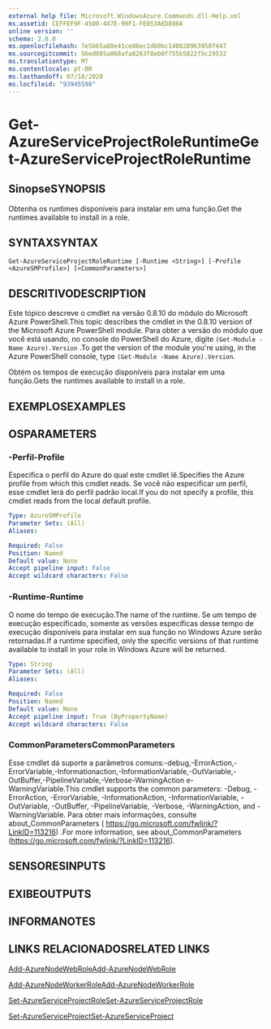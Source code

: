 ```yaml
---
external help file: Microsoft.WindowsAzure.Commands.dll-Help.xml
ms.assetid: CEFFEF9F-4500-447E-99F1-FE053AED880A
online version: ''
schema: 2.0.0
ms.openlocfilehash: 7e5b65a88e41ce08ec1d60bc140828963950f447
ms.sourcegitcommit: 56ed085a868afa8263f8eb0f755b5822f5c29532
ms.translationtype: MT
ms.contentlocale: pt-BR
ms.lasthandoff: 07/18/2020
ms.locfileid: "93945598"
---
```

# <span data-ttu-id="7f211-101">Get-AzureServiceProjectRoleRuntime</span><span class="sxs-lookup"><span data-stu-id="7f211-101">Get-AzureServiceProjectRoleRuntime</span></span>

## <span data-ttu-id="7f211-102">Sinopse</span><span class="sxs-lookup"><span data-stu-id="7f211-102">SYNOPSIS</span></span>
<span data-ttu-id="7f211-103">Obtenha os runtimes disponíveis para instalar em uma função.</span><span class="sxs-lookup"><span data-stu-id="7f211-103">Get the runtimes available to install in a role.</span></span>

## <span data-ttu-id="7f211-104">SYNTAX</span><span class="sxs-lookup"><span data-stu-id="7f211-104">SYNTAX</span></span>

```
Get-AzureServiceProjectRoleRuntime [-Runtime <String>] [-Profile <AzureSMProfile>] [<CommonParameters>]
```

## <span data-ttu-id="7f211-105">DESCRITIVO</span><span class="sxs-lookup"><span data-stu-id="7f211-105">DESCRIPTION</span></span>
<span data-ttu-id="7f211-106">Este tópico descreve o cmdlet na versão 0.8.10 do módulo do Microsoft Azure PowerShell.</span><span class="sxs-lookup"><span data-stu-id="7f211-106">This topic describes the cmdlet in the 0.8.10 version of the Microsoft Azure PowerShell module.</span></span>
<span data-ttu-id="7f211-107">Para obter a versão do módulo que você está usando, no console do PowerShell do Azure, digite `(Get-Module -Name Azure).Version` .</span><span class="sxs-lookup"><span data-stu-id="7f211-107">To get the version of the module you're using, in the Azure PowerShell console, type `(Get-Module -Name Azure).Version`.</span></span>

<span data-ttu-id="7f211-108">Obtém os tempos de execução disponíveis para instalar em uma função.</span><span class="sxs-lookup"><span data-stu-id="7f211-108">Gets the runtimes available to install in a role.</span></span>

## <span data-ttu-id="7f211-109">EXEMPLOS</span><span class="sxs-lookup"><span data-stu-id="7f211-109">EXAMPLES</span></span>

## <span data-ttu-id="7f211-110">OS</span><span class="sxs-lookup"><span data-stu-id="7f211-110">PARAMETERS</span></span>

### <span data-ttu-id="7f211-111">-Perfil</span><span class="sxs-lookup"><span data-stu-id="7f211-111">-Profile</span></span>
<span data-ttu-id="7f211-112">Especifica o perfil do Azure do qual este cmdlet lê.</span><span class="sxs-lookup"><span data-stu-id="7f211-112">Specifies the Azure profile from which this cmdlet reads.</span></span>
<span data-ttu-id="7f211-113">Se você não especificar um perfil, esse cmdlet lerá do perfil padrão local.</span><span class="sxs-lookup"><span data-stu-id="7f211-113">If you do not specify a profile, this cmdlet reads from the local default profile.</span></span>

```yaml
Type: AzureSMProfile
Parameter Sets: (All)
Aliases: 

Required: False
Position: Named
Default value: None
Accept pipeline input: False
Accept wildcard characters: False
```

### <span data-ttu-id="7f211-114">-Runtime</span><span class="sxs-lookup"><span data-stu-id="7f211-114">-Runtime</span></span>
<span data-ttu-id="7f211-115">O nome do tempo de execução.</span><span class="sxs-lookup"><span data-stu-id="7f211-115">The name of the runtime.</span></span>
<span data-ttu-id="7f211-116">Se um tempo de execução especificado, somente as versões específicas desse tempo de execução disponíveis para instalar em sua função no Windows Azure serão retornadas.</span><span class="sxs-lookup"><span data-stu-id="7f211-116">If a runtime specified, only the specific versions of that runtime available to install in your role in Windows Azure will be returned.</span></span>

```yaml
Type: String
Parameter Sets: (All)
Aliases: 

Required: False
Position: Named
Default value: None
Accept pipeline input: True (ByPropertyName)
Accept wildcard characters: False
```

### <span data-ttu-id="7f211-117">CommonParameters</span><span class="sxs-lookup"><span data-stu-id="7f211-117">CommonParameters</span></span>
<span data-ttu-id="7f211-118">Esse cmdlet dá suporte a parâmetros comuns:-debug,-ErrorAction,-ErrorVariable,-Informationaction,-InformationVariable,-OutVariable,-OutBuffer,-PipelineVariable,-Verbose-WarningAction e-WarningVariable.</span><span class="sxs-lookup"><span data-stu-id="7f211-118">This cmdlet supports the common parameters: -Debug, -ErrorAction, -ErrorVariable, -InformationAction, -InformationVariable, -OutVariable, -OutBuffer, -PipelineVariable, -Verbose, -WarningAction, and -WarningVariable.</span></span> <span data-ttu-id="7f211-119">Para obter mais informações, consulte about_CommonParameters ( https://go.microsoft.com/fwlink/?LinkID=113216) .</span><span class="sxs-lookup"><span data-stu-id="7f211-119">For more information, see about_CommonParameters (https://go.microsoft.com/fwlink/?LinkID=113216).</span></span>

## <span data-ttu-id="7f211-120">SENSORES</span><span class="sxs-lookup"><span data-stu-id="7f211-120">INPUTS</span></span>

## <span data-ttu-id="7f211-121">EXIBE</span><span class="sxs-lookup"><span data-stu-id="7f211-121">OUTPUTS</span></span>

## <span data-ttu-id="7f211-122">INFORMA</span><span class="sxs-lookup"><span data-stu-id="7f211-122">NOTES</span></span>

## <span data-ttu-id="7f211-123">LINKS RELACIONADOS</span><span class="sxs-lookup"><span data-stu-id="7f211-123">RELATED LINKS</span></span>

[<span data-ttu-id="7f211-124">Add-AzureNodeWebRole</span><span class="sxs-lookup"><span data-stu-id="7f211-124">Add-AzureNodeWebRole</span></span>](./Add-AzureNodeWebRole.md)

[<span data-ttu-id="7f211-125">Add-AzureNodeWorkerRole</span><span class="sxs-lookup"><span data-stu-id="7f211-125">Add-AzureNodeWorkerRole</span></span>](./Add-AzureNodeWorkerRole.md)

[<span data-ttu-id="7f211-126">Set-AzureServiceProjectRole</span><span class="sxs-lookup"><span data-stu-id="7f211-126">Set-AzureServiceProjectRole</span></span>](./Set-AzureServiceProjectRole.md)

[<span data-ttu-id="7f211-127">Set-AzureServiceProject</span><span class="sxs-lookup"><span data-stu-id="7f211-127">Set-AzureServiceProject</span></span>](./Set-AzureServiceProject.md)



